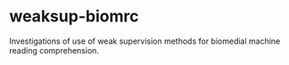# weaksup-biomrc
Investigations of use of weak supervision methods for biomedial machine reading comprehension.
